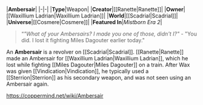 |**Ambersair**|
|-|-|
|**Type**|Weapon|
|**Creator**|[[Ranette\|Ranette]]|
|**Owner**|[[Waxillium Ladrian\|Waxillium Ladrian]]|
|**World**|[[Scadrial\|Scadrial]]|
|**Universe**|[[Cosmere\|Cosmere]]|
|**Featured In**|*Mistborn Era 2*|

>“*"What of your Ambersairs? I made you one of those, didn't I?"*
\- "You did. I lost it fighting Miles Dagouter earlier today."


An **Ambersair** is a revolver on [[Scadrial\|Scadrial]].
[[Ranette\|Ranette]] made an Ambersair for [[Waxillium Ladrian\|Waxillium Ladrian]], which he lost while fighting [[Miles Dagouter\|Miles Dagouter]] on a train. After Wax was given [[Vindication\|Vindication]], he typically used a [[Sterrion\|Sterrion]] as his secondary weapon, and was not seen using an Ambersair again.



https://coppermind.net/wiki/Ambersair